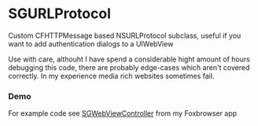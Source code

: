 # SGURLProtocol

Custom CFHTTPMessage based NSURLProtocol subclass, useful if you want to add authentication dialogs to a UIWebView


Use with care, althouht I have spend a considerable hight amount of hours debugging this code, there are probably edge-cases which aren't covered correctly.
In my experience media rich websites sometimes fail.

### Demo
For example code see [SGWebViewController](https://github.com/graetzer/Foxbrowser/blob/master/Foxbrowser/Content/WebView/SGWebViewController.m) from my Foxbrowser app